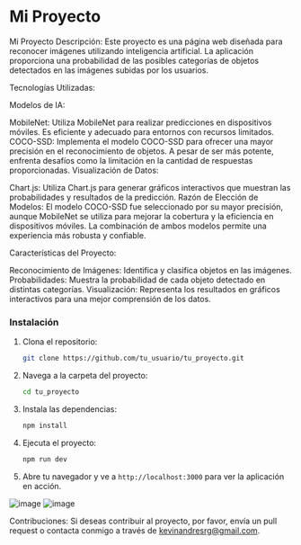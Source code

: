 # Mi Proyecto

Mi Proyecto
Descripción: Este proyecto es una página web diseñada para reconocer imágenes utilizando inteligencia artificial. La aplicación proporciona una probabilidad de las posibles categorías de objetos detectados en las imágenes subidas por los usuarios.

Tecnologías Utilizadas:

Modelos de IA:

MobileNet: Utiliza MobileNet para realizar predicciones en dispositivos móviles. Es eficiente y adecuado para entornos con recursos limitados.
COCO-SSD: Implementa el modelo COCO-SSD para ofrecer una mayor precisión en el reconocimiento de objetos. A pesar de ser más potente, enfrenta desafíos como la limitación en la cantidad de respuestas proporcionadas.
Visualización de Datos:

Chart.js: Utiliza Chart.js para generar gráficos interactivos que muestran las probabilidades y resultados de la predicción.
Razón de Elección de Modelos: El modelo COCO-SSD fue seleccionado por su mayor precisión, aunque MobileNet se utiliza para mejorar la cobertura y la eficiencia en dispositivos móviles. La combinación de ambos modelos permite una experiencia más robusta y confiable.

Características del Proyecto:

Reconocimiento de Imágenes: Identifica y clasifica objetos en las imágenes.
Probabilidades: Muestra la probabilidad de cada objeto detectado en distintas categorías.
Visualización: Representa los resultados en gráficos interactivos para una mejor comprensión de los datos.

### Instalación

1. Clona el repositorio:
   ```bash
   git clone https://github.com/tu_usuario/tu_proyecto.git
   ```

2. Navega a la carpeta del proyecto:
   ```bash
   cd tu_proyecto
   ```

3. Instala las dependencias:
   ```bash
   npm install
   ```

4. Ejecuta el proyecto:
   ```bash
   npm run dev
   ```

5. Abre tu navegador y ve a `http://localhost:3000` para ver la aplicación en acción.


![image](https://github.com/user-attachments/assets/56e75998-e59a-46cb-bf02-0f4a162ac6bb)
![image](https://github.com/user-attachments/assets/7eb428ad-b370-4b28-b4a1-8be7995b0170)

Contribuciones: Si deseas contribuir al proyecto, por favor, envía un pull request o contacta conmigo a través de kevinandresrg@gmail.com.
